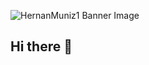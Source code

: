 <!--Banner-->
![HernanMuniz1 Banner Image](https://github.com/HernanMuniz1/blob/main/banner.png)

## Hi there 👋

<!--
**HernanMuniz1/HernanMuniz1** is a ✨ _special_ ✨ repository because its `README.md` (this file) appears on your GitHub profile.

Here are some ideas to get you started:

- 🔭 I’m currently working on ...
- 🌱 I’m currently learning ...
- 👯 I’m looking to collaborate on ...
- 🤔 I’m looking for help with ...
- 💬 Ask me about ...
- 📫 How to reach me: ...
- 😄 Pronouns: ...
- ⚡ Fun fact: ...
-->
